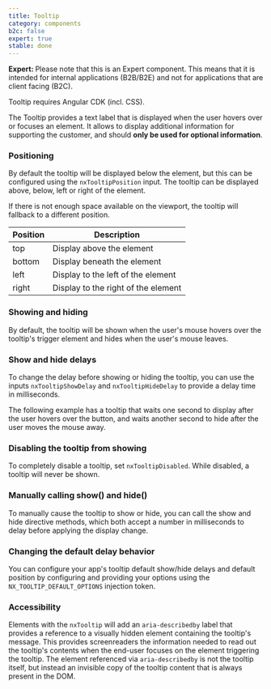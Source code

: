 ```yaml
---
title: Tooltip
category: components
b2c: false
expert: true
stable: done
---
```


<div class="docs-deprecation-warning">
  <strong>Expert: </strong>
  Please note that this is an Expert component. This means that it is intended for internal applications (B2B/B2E) and not for applications that are client facing (B2C).
</div>

Tooltip requires Angular CDK (incl. CSS).


The Tooltip provides a text label that is displayed when the user hovers over or focuses an element.
It allows to display additional information for supporting the customer,
and should **only be used for optional information**.

<!-- example(tooltip-basic) -->

### Positioning

By default the tooltip will be displayed below the element, but this can be configured
using the `nxTooltipPosition` input. The tooltip can be displayed above,
below, left or right of the element.

If there is not enough space available on the viewport, the tooltip will
fallback to a different position.

| Position | Description                         |
| -------- | ----------------------------------- |
| top      | Display above the element           |
| bottom   | Display beneath the element         |
| left     | Display to the left of the element  |
| right    | Display to the right of the element |


<!-- example(tooltip-positions) -->

### Showing and hiding

By default, the tooltip will be shown when the user's mouse hovers over
the tooltip's trigger element and hides when the user's mouse leaves.

### Show and hide delays

To change the delay before showing or hiding the tooltip, you can use
the inputs `nxTooltipShowDelay` and `nxTooltipHideDelay` to provide a delay time in milliseconds.

The following example has a tooltip that waits one second to display after
the user hovers over the button, and waits another second to hide after the user moves the mouse away.

<!-- example(tooltip-delay) -->

### Disabling the tooltip from showing

To completely disable a tooltip, set `nxTooltipDisabled`. While disabled, a tooltip will never be shown.

<!-- example(tooltip-disabled) -->

### Manually calling show() and hide()

To manually cause the tooltip to show or hide, you can call the show and hide directive methods,
which both accept a number in milliseconds to delay before applying the display change.

<!-- example(tooltip-programmatic) -->

### Changing the default delay behavior

You can configure your app's tooltip default show/hide delays and default
position by configuring and providing your options using the `NX_TOOLTIP_DEFAULT_OPTIONS`
injection token.

<!-- example(tooltip-settings) -->

### Accessibility

Elements with the `nxTooltip` will add an `aria-describedby` label that
provides a reference to a visually hidden element containing the tooltip's message.
This provides screenreaders the information needed to read out the tooltip's
contents when the end-user focuses on the element triggering the tooltip.
The element referenced via `aria-describedby` is not the tooltip itself,
but instead an invisible copy of the tooltip content that is always present in the DOM.
